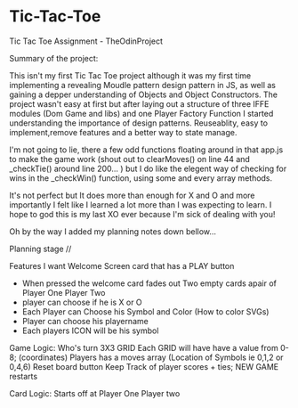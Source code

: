 # Tic-Tac-Toe
Tic Tac Toe Assignment - TheOdinProject 


Summary of the project:

This isn't my first Tic Tac Toe project although it was my first time implementing a revealing Moudle pattern design pattern in JS, as well as gaining a depper understanding of Objects and Object Constructors. The project wasn't easy at first but after laying out a structure of three IFFE modules (Dom Game and libs) and one Player Factory Function I started understanding the importance of
design patterns. Reuseablity, easy to implement,remove features and a better way to state manage.

I'm not going to lie, there a few odd functions floating around in that app.js to make the game work (shout out to clearMoves() on line 44 and _checkTie() around line 200... ) but I do like the elegent way of checking for wins in the _checkWin() function, using some and every array methods.

It's not perfect but It does more than enough for X and O and more importantly I felt like I learned a lot more than I was expecting to learn. I hope to god this is my last XO ever because I'm sick of dealing with you!

Oh by the way I added my planning notes down bellow...



Planning stage // 

Features I want
Welcome Screen card that has a PLAY button

- When pressed the welcome card fades out 
Two empty cards apair of Player One Player Two
- player can choose if he is X or O
- Each Player can Choose his Symbol and Color (How to color SVGs)
- Player can choose his playername
- Each players ICON will be his symbol

Game Logic:
Who's turn
3X3 GRID
Each GRID will have have a value from 0-8; (coordinates)
Players has a moves array (Location of Symbols ie 0,1,2 or 0,4,6)
Reset board button
Keep Track of player scores + ties;
NEW GAME restarts


Card Logic:
Starts off at Player One
Player two

